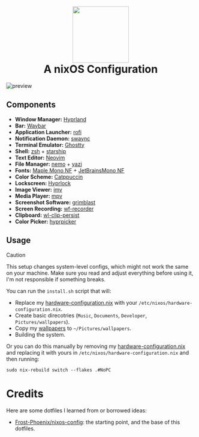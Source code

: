 <h1 align="center">
   <img src="https://files.artturin.com/files/nixoscolorful.svg" width="150px" /> 
   <br>
      A nixOS Configuration
   <br>
</h1>
<img alt="preview" src="https://github.com/user-attachments/assets/6b075f62-151d-4039-8e35-9325d8dfccf7"/>

## Components

- **Window Manager:** [Hyprland][Hyprland]  
- **Bar:** [Waybar][Waybar]  
- **Application Launcher:** [rofi][rofi]  
- **Notification Daemon:** [swaync][swaync]  
- **Terminal Emulator:** [Ghostty][Ghostty]  
- **Shell:** [zsh][zsh] + [starship][starship]  
- **Text Editor:** [Neovim][Neovim]  
- **File Manager:** [nemo][nemo] + [yazi][yazi]  
- **Fonts:** [Maple Mono NF][Maple Mono] + [JetBrainsMono NF][JetBrainsMono]  
- **Color Scheme:** [Catppuccin][Catppuccin]  
- **Lockscreen:** [Hyprlock][Hyprlock]  
- **Image Viewer:** [imv][imv]  
- **Media Player:** [mpv][mpv]  
- **Screenshot Software:** [grimblast][grimblast]  
- **Screen Recording:** [wf-recorder][wf-recorder]  
- **Clipboard:** [wl-clip-persist][wl-clip-persist]  
- **Color Picker:** [hyprpicker][hyprpicker]  

## Usage
> [!CAUTION]
> This setup changes system-level configs, which might not work the same on your machine.
Make sure you read and adjust everything before using it, I'm not responsible if something breaks.

You can run the `install.sh` script that will:
 - Replace my [hardware-configuration.nix](/hosts/NoPC/hardware-configuration.nix) with your `/etc/nixos/hardware-configuration.nix`.
 - Create basic direcotries (`Music`, `Documents`, `Developer`, `Pictures/wallpapers`).
 - Copy my [wallpapers](/wallpapers) to `~/Pictures/wallpapers`.
 - Building the system.

Or you can do this manually by removing my [hardware-configuration.nix](/hosts/NoPC/hardware-configuration.nix) and replacing it with yours in `/etc/nixos/hardware-configuration.nix` and then running:

```
sudo nix-rebuild switch --flakes .#NoPC
```

# Credits
Here are some dotfiles I learned from or borrowed ideas:
 - [Frost-Phoenix/nixos-config](https://github.com/Frost-Phoenix/nixos-config/): the starting point, and the base of this dotfiles.

<!-- Links -->
[Hyprland]: https://github.com/hyprwm/Hyprland
[Ghostty]: https://ghostty.org/
[starship]: https://starship.rs
[Waybar]: https://github.com/Alexays/Waybar
[rofi]: https://github.com/lbonn/rofi
[nemo]: https://github.com/linuxmint/nemo/
[yazi]: https://github.com/sxyazi/yazi
[zsh]: https://ohmyz.sh/
[Hyprlock]: https://github.com/hyprwm/hyprlock
[audacious]: https://audacious-media-player.org/
[mpv]: https://github.com/mpv-player/mpv
[Neovim]: https://github.com/neovim/neovim
[grimblast]: https://github.com/hyprwm/contrib
[imv]: https://sr.ht/~exec64/imv/
[swaync]: https://github.com/ErikReider/SwayNotificationCenter
[Maple Mono]: https://github.com/subframe7536/maple-font
[JetBrainsMono]: https://github.com/JetBrains/JetBrainsMono
[wl-clip-persist]: https://github.com/Linus789/wl-clip-persist
[wf-recorder]: https://github.com/ammen99/wf-recorder
[hyprpicker]: https://github.com/hyprwm/hyprpicker
[Catppuccin]: https://github.com/catppuccin
